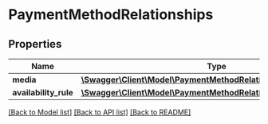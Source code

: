 # PaymentMethodRelationships

## Properties
Name | Type | Description | Notes
------------ | ------------- | ------------- | -------------
**media** | [**\Swagger\Client\Model\PaymentMethodRelationshipsMedia**](PaymentMethodRelationshipsMedia.md) |  | [optional] 
**availability_rule** | [**\Swagger\Client\Model\PaymentMethodRelationshipsAvailabilityRule**](PaymentMethodRelationshipsAvailabilityRule.md) |  | [optional] 

[[Back to Model list]](../../README.md#documentation-for-models) [[Back to API list]](../../README.md#documentation-for-api-endpoints) [[Back to README]](../../README.md)

